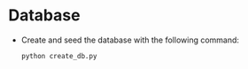 # Database

- Create and seed the database with the following command:
    ```sh
    python create_db.py
    ```
  


